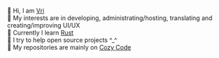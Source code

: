 👋 Hi, I am [Vri](https://vrifox.cc)\
👀 My interests are in developing, administrating/hosting, translating and creating/improving UI/UX\
🌱 Currently I learn [Rust](https://exercism.org/profiles/vrifox)\
💞️ I try to help open source projects ^_^\
📌 My repositories are mainly on [Cozy Code](https://code.cozy.town/vrifox)

